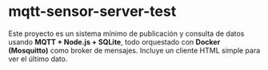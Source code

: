# mqtt-sensor-server-test

Este proyecto es un sistema mínimo de publicación y consulta de datos usando **MQTT + Node.js + SQLite**, todo orquestado con **Docker (Mosquitto)** como broker de mensajes. Incluye un cliente HTML simple para ver el último dato.
